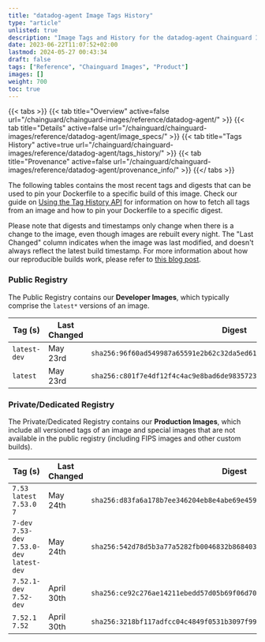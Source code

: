 ```yaml
---
title: "datadog-agent Image Tags History"
type: "article"
unlisted: true
description: "Image Tags and History for the datadog-agent Chainguard Image"
date: 2023-06-22T11:07:52+02:00
lastmod: 2024-05-27 00:43:34
draft: false
tags: ["Reference", "Chainguard Images", "Product"]
images: []
weight: 700
toc: true
---
```


{{< tabs >}}
{{< tab title="Overview" active=false url="/chainguard/chainguard-images/reference/datadog-agent/" >}}
{{< tab title="Details" active=false url="/chainguard/chainguard-images/reference/datadog-agent/image_specs/" >}}
{{< tab title="Tags History" active=true url="/chainguard/chainguard-images/reference/datadog-agent/tags_history/" >}}
{{< tab title="Provenance" active=false url="/chainguard/chainguard-images/reference/datadog-agent/provenance_info/" >}}
{{</ tabs >}}

The following tables contains the most recent tags and digests that can be used to pin your Dockerfile to a specific build of this image. Check our guide on [Using the Tag History API](/chainguard/chainguard-images/using-the-tag-history-api/) for information on how to fetch all tags from an image and how to pin your Dockerfile to a specific digest.

Please note that digests and timestamps only change when there is a change to the image, even though images are rebuilt every night. The "Last Changed" column indicates when the image was last modified, and doesn't always reflect the latest build timestamp. For more information about how our reproducible builds work, please refer to [this blog post](https://www.chainguard.dev/unchained/reproducing-chainguards-reproducible-image-builds).

### Public Registry
The Public Registry contains our **Developer Images**, which typically comprise the `latest*` versions of an image.

| Tag (s)       | Last Changed | Digest                                                                    |
|---------------|--------------|---------------------------------------------------------------------------|
|  `latest-dev` | May 23rd     | `sha256:96f60ad549987a65591e2b62c32da5ed61b20fe64e9dcab9f203360822455d1b` |
|  `latest`     | May 23rd     | `sha256:c801f7e4df12f4c4ac9e8bad6de9835723a66c0e3fcedb1733231f3d9e0c3e28` |


### Private/Dedicated Registry
The Private/Dedicated Registry contains our **Production Images**, which include all versioned tags of an image and special images that are not available in the public registry (including FIPS images and other custom builds).

| Tag (s)                                       | Last Changed | Digest                                                                    |
|-----------------------------------------------|--------------|---------------------------------------------------------------------------|
|  `7.53` `latest` `7.53.0` `7`                 | May 24th     | `sha256:d83fa6a178b7ee346204eb8e4abe69e4598a41e27ff6135bc8a28d9caade4ec8` |
|  `7-dev` `7.53-dev` `7.53.0-dev` `latest-dev` | May 24th     | `sha256:542d78d5b3a77a5282fb0046832b8684034c50be2042ff44cac13f2f74c6029a` |
|  `7.52.1-dev` `7.52-dev`                      | April 30th   | `sha256:ce92c276ae14211ebedd57d05b69f06d7053ee907e1e96fece1c94b3f3d4e909` |
|  `7.52.1` `7.52`                              | April 30th   | `sha256:3218bf117adfcc04c4849f0531b3097f99ad02f5c55e7f3d6e0b09097c503728` |

